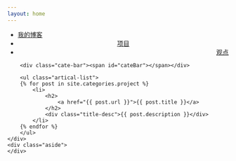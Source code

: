 ```yaml
---
layout: home
---
```


<div class="index-content project">
    <div class="section">
        <ul class="artical-cate">
            <li style="text-align:left"><a href="/"><span>我的博客</span></a></li>
            <li class="on" style="text-align:center"><a href="/project"><span>项目</span></a></li>
            <li style="text-align:right"><a href="/opinion"><span>观点</span></a></li>
        </ul>

        <div class="cate-bar"><span id="cateBar"></span></div>

        <ul class="artical-list">
        {% for post in site.categories.project %}
            <li>
                <h2>
                    <a href="{{ post.url }}">{{ post.title }}</a>
                </h2>
                <div class="title-desc">{{ post.description }}</div>
            </li>
        {% endfor %}
        </ul>
    </div>
    <div class="aside">
    </div>
</div>
